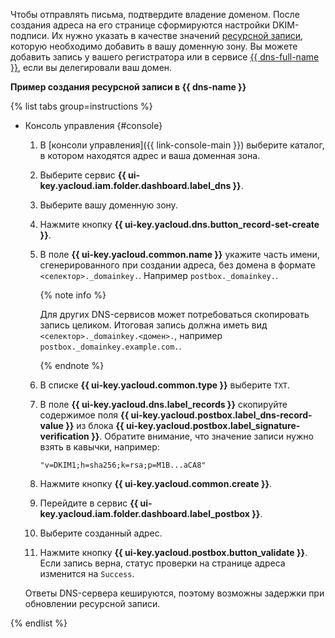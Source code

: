 Чтобы отправлять письма, подтвердите владение доменом. После создания адреса на его странице сформируются настройки DKIM-подписи. Их нужно указать в качестве значений [ресурсной записи](../../glossary/dns#dns-server), которую необходимо добавить в вашу доменную зону. Вы можете добавить запись у вашего регистратора или в сервисе [{{ dns-full-name }}](../../dns/), если вы делегировали ваш домен.

**Пример создания ресурсной записи в {{ dns-name }}**

{% list tabs group=instructions %}

- Консоль управления {#console}

    1. В [консоли управления]({{ link-console-main }}) выберите каталог, в котором находятся адрес и ваша доменная зона.
    1. Выберите сервис **{{ ui-key.yacloud.iam.folder.dashboard.label_dns }}**.
    1. Выберите вашу доменную зону.
    1. Нажмите кнопку **{{ ui-key.yacloud.dns.button_record-set-create }}**.
    1. В поле **{{ ui-key.yacloud.common.name }}** укажите часть имени, сгенерированного при создании адреса, без домена в формате `<селектор>._domainkey.`. Например `postbox._domainkey.`.

        {% note info %}

        Для других DNS-сервисов может потребоваться скопировать запись целиком. Итоговая запись должна иметь вид `<селектор>._domainkey.<домен>.`, например `postbox._domainkey.example.com.`.

        {% endnote %}

    1. В списке **{{ ui-key.yacloud.common.type }}** выберите `TXT`.
    1. В поле **{{ ui-key.yacloud.dns.label_records }}** скопируйте содержимое поля **{{ ui-key.yacloud.postbox.label_dns-record-value }}** из блока **{{ ui-key.yacloud.postbox.label_signature-verification }}**. Обратите внимание, что значение записи нужно взять в кавычки, например:

        ```text
        "v=DKIM1;h=sha256;k=rsa;p=M1B...aCA8"
        ```

    1. Нажмите кнопку **{{ ui-key.yacloud.common.create }}**.
    1. Перейдите в сервис **{{ ui-key.yacloud.iam.folder.dashboard.label_postbox }}**.
    1. Выберите созданный адрес.
    1. Нажмите кнопку **{{ ui-key.yacloud.postbox.button_validate }}**. Если запись верна, статус проверки на странице адреса изменится на `Success`.

    Ответы DNS-сервера кешируются, поэтому возможны задержки при обновлении ресурсной записи.

{% endlist %}
